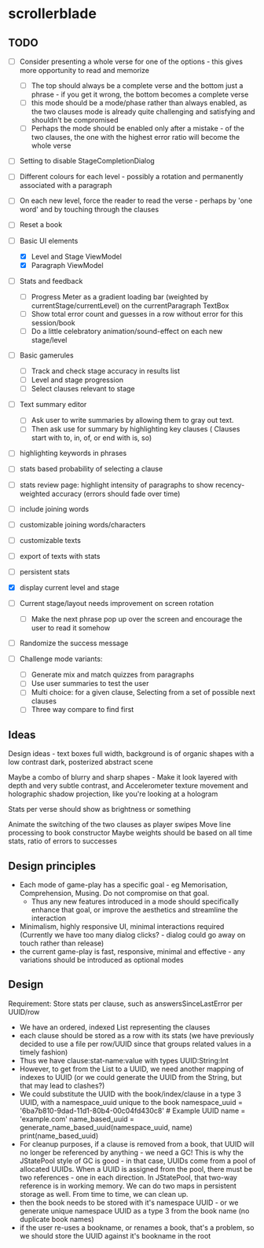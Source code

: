 # scrollerblade

## TODO
* [ ] Consider presenting a whole verse for one of the options - this gives more opportunity to read and memorize
	- [ ] The top should always be a complete verse and the bottom just a phrase - if you get it wrong, the bottom becomes a complete verse
	- [ ] this mode should be a mode/phase rather than always enabled, as the two clauses mode is already quite challenging and satisfying and shouldn't be compromised
	- [ ] Perhaps the mode should be enabled only after a mistake - of the two clauses, the one with the highest error ratio will become the whole verse
* [ ] Setting to disable StageCompletionDialog
* [ ] Different colours for each level - possibly a rotation and permanently associated with a paragraph
* [ ] On each new level, force the reader to read the verse - perhaps by 'one word' and by touching through the clauses
* [ ] Reset a book
* [ ] Basic UI elements
	- [x] Level and Stage ViewModel
	- [x] Paragraph ViewModel
* [ ] Stats and feedback
	- [ ] Progress Meter as a gradient loading bar (weighted by currentStage/currentLevel) on the currentParagraph TextBox
	- [ ] Show total error count and guesses in a row without error for this session/book
	- [ ] Do a little celebratory animation/sound-effect on each new stage/level
* [ ] Basic gamerules
	- [ ] Track and check stage accuracy in results list
	- [ ] Level and stage progression
	- [ ] Select clauses relevant to stage
* [ ] Text summary editor
	- [ ] Ask user to write summaries by allowing them to gray out text.
	- [ ] Then ask use for summary by highlighting key clauses ( Clauses start with to, in, of, or end with is, so)

* [ ] highlighting keywords in phrases
* [ ] stats based probability of selecting a clause
* [ ] stats review page: highlight intensity of paragraphs to show recency-weighted accuracy (errors should fade over time)
* [ ] include joining words
* [ ] customizable joining words/characters
* [ ] customizable texts
* [ ] export of texts with stats
* [ ] persistent stats
* [x] display current level and stage
* [ ] Current stage/layout needs improvement on screen rotation
	- [ ] Make the next phrase pop up over the screen and encourage the user to read it somehow
* [ ] Randomize the success message

* [ ] Challenge mode variants:
	- [ ] Generate mix and match quizzes from paragraphs
	- [ ] Use user summaries to test the user
	- [ ] Multi choice: for a given clause, Selecting from a set of possible next clauses
	- [ ] Three way compare to find first

## Ideas
Design ideas - text boxes full width, background is of organic shapes with a low contrast dark, posterized abstract scene

Maybe a combo of blurry and sharp shapes - Make it look layered with depth and very subtle contrast, and
Accelerometer texture movement and holographic shadow projection, like you're looking at a hologram

Stats per verse should show as brightness or something

Animate the switching of the two clauses as player swipes
Move line processing to book constructor
Maybe weights should be based on all time stats, ratio of errors to successes

## Design principles
- Each mode of game-play has a specific goal - eg Memorisation, Comprehension, Musing.  Do not compromise on that goal.
	- Thus any new features introduced in a mode should specifically enhance that goal, or improve the aesthetics and streamline the interaction
- Minimalism, highly responsive UI, minimal interactions required (Currently we have too many dialog clicks? - dialog could go away on touch rather than release)
- the current game-play is fast, responsive, minimal and effective - any variations should be introduced as optional modes

## Design
Requirement:
Store stats per clause, such as answersSinceLastError per UUID/row
- We have an ordered, indexed List<String> representing the clauses
- each clause should be stored as a row with its stats (we have previously decided to use a file per row/UUID since that groups related values in a timely fashion)
- Thus we have clause:stat-name:value with types UUID:String:Int
- However, to get from the List<String> to a UUID, we need another mapping of indexes to UUID (or we could generate the UUID from the String, but that may lead to clashes?)
- We could substitute the UUID with the book/index/clause in a type 3 UUID, with a namespace_uuid unique to the book
	namespace_uuid = '6ba7b810-9dad-11d1-80b4-00c04fd430c8'  # Example UUID
	name = 'example.com'
	name_based_uuid = generate_name_based_uuid(namespace_uuid, name)
	print(name_based_uuid)
- For cleanup purposes, if a clause is removed from a book, that UUID will no longer be referenced by anything - we need a GC!  This is why the JStatePool style of GC is good - in that case, UUIDs come from a pool of allocated UUIDs.  When a UUID is assigned from the pool, there must be two references - one in each direction.  In JStatePool, that two-way reference is in working memory. We can do two maps in persistent storage as well.  From time to time, we can clean up.
- then the book needs to be stored with it's namespace UUID - or we generate unique namespace UUID as a type 3 from the book name (no duplicate book names)
- if the user re-uses a bookname, or renames a book, that's a problem, so we should store the UUID against it's bookname in the root
